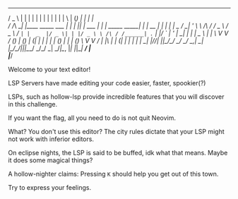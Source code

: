   ___      _                            _   _   _       _ _                      _   _ _       _     _   
 / _ \    | |                          | | | | | |     | | |                    | \ | (_)     | |   | |  
/ /_\ \___| |____      _____   ___   __| | | |_| | ___ | | | _____      ________|  \| |_  __ _| |__ | |_ 
|  _  / __| '_ \ \ /\ / / _ \ / _ \ / _` | |  _  |/ _ \| | |/ _ \ \ /\ / /______| . ` | |/ _` | '_ \| __|
| | | \__ \ | | \ V  V / (_) | (_) | (_| | | | | | (_) | | | (_) \ V  V /       | |\  | | (_| | | | | |_ 
\_| |_/___/_| |_|\_/\_/ \___/ \___/ \__,_| \_| |_/\___/|_|_|\___/ \_/\_/        \_| \_/_|\__, |_| |_|\__|
                                                                                          __/ |          
                                                                                         |___/           

Welcome to your text editor!

LSP Servers have made editing your code easier, faster, spookier(?)

LSPs, such as hollow-lsp provide incredible features that you will discover in this challenge.

If you want the flag, all you need to do is not quit Neovim.

What? You don't use this editor? The city rules dictate that your LSP might not work with inferior editors.

On eclipse nights, the LSP is said to be buffed, idk what that means. Maybe it does some magical things?

A hollow-nighter claims: Pressing `K` should help you get out of this town.

Try to express your feelings.
